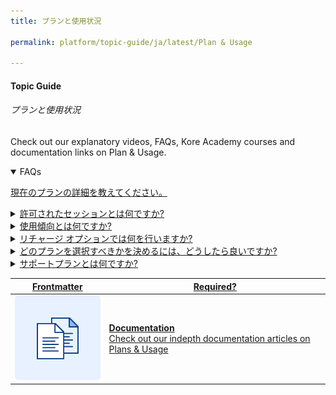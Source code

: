 ```yaml
---
title: プランと使用状況

permalink: platform/topic-guide/ja/latest/Plan & Usage

---
```

#### Topic Guide
###### プランと使用状況

  Check out our explanatory videos, FAQs, Kore Academy courses and documentation links on Plan & Usage.

<details open>
  <summary>FAQs
  </summary>
 <a class="doc-link" target="_blank" href="https://developer.kore.ai/docs/bots/bot-settings/plan-usage/plans-overview/?lang=ja">
 
  現在のプランの詳細を教えてください。

</a>
  <a class="nested-accordian-link" target="_blank" href="https://developer.kore.ai/docs/bots/bot-settings/plan-usage/plans-overview/#Billing_Units?lang=ja">
  <details class="nested-details">
 
  <summary>許可されたセッションとは何ですか?
  </summary>

 
   お客様のアカウントに残っている残高でカバーできるセッションの数

  </details>
 </a>
<a class="nested-accordian-link" target="_blank" href="https://developer.kore.ai/docs/bots/bot-settings/plan-usage/usage-plans/#Usage_Details?lang=ja">
  <details class="nested-details">
 
  <summary>使用傾向とは何ですか?
  </summary>

   特定の期間にボットが消費した請求セッションを参照することができます

  </details>
 </a>
<a class="nested-accordian-link" target="_blank" href="https://developer.kore.ai/docs/bots/bot-settings/plan-usage/usage-plans/?lang=ja">
  <details class="nested-details">
 
  <summary>リチャージ オプションでは何を行いますか?
  </summary>

   これを使用してアカウントにチャージし、現在のプランでセッション数を増やすことができます

  </details>
 </a>
  <a class="nested-accordian-link" target="_blank" href="https://developer.kore.ai/docs/bots/bot-settings/plan-usage/usage-plans/?lang=ja">
  <details class="nested-details">
 
  <summary>どのプランを選択すべきかを決めるには、どうしたら良いですか?
  </summary>

   プラン変更オプションでは、お客様の現在の使用状況に基づいて、さまざまなプランが提案されます

  </details>
 </a>
  
  <a class="nested-accordian-link" target="_blank" href="https://developer.kore.ai/docs/bots/bot-settings/plan-usage/plans-overview/#Support_Plans?lang=ja">
  <details class="nested-details">
 
  <summary>サポートプランとは何ですか?
  </summary>

   すべての有料ボットには、デフォルトのベーシック サポートプランが用意されています。アップグレードして、プラットフォームのサポート チームからより手厚いサポートを受けられます。

  </details>
 </a>

</details>


<a class="doc-link" target="_blank" href="https://developer.kore.ai/docs/bots/bot-settings/plan-usage/plans-overview/?lang=ja">
 

| Frontmatter | Required? |
|-------------|-------------|
| ![alt text](images/docIcon.svg "Title") | **Documentation**  <br /> Check out our indepth documentation articles on Plans & Usage | 


</a>
